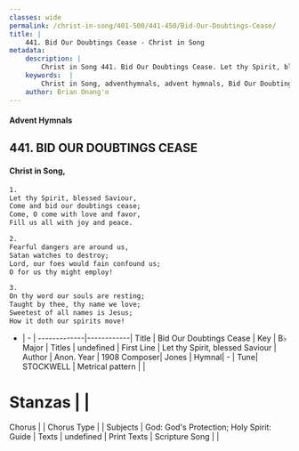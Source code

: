 ```yaml
---
classes: wide
permalink: /christ-in-song/401-500/441-450/Bid-Our-Doubtings-Cease/
title: |
    441. Bid Our Doubtings Cease - Christ in Song
metadata:
    description: |
        Christ in Song 441. Bid Our Doubtings Cease. Let thy Spirit, blessed Saviour, Come and bid our doubtings cease; Come, O come with love and favor, Fill us all with joy and peace.
    keywords:  |
        Christ in Song, adventhymnals, advent hymnals, Bid Our Doubtings Cease, Let thy Spirit, blessed Saviour. 
    author: Brian Onang'o
---
```


#### Advent Hymnals
## 441. BID OUR DOUBTINGS CEASE
####  Christ in Song,

```txt
1.
Let thy Spirit, blessed Saviour,
Come and bid our doubtings cease;
Come, O come with love and favor,
Fill us all with joy and peace.

2.
Fearful dangers are around us,
Satan watches to destroy;
Lord, our foes would fain confound us;
O for us thy might employ!

3.
On thy word our souls are resting;
Taught by thee, thy name we love;
Sweetest of all names is Jesus;
How it doth our spirits move!


```

- |   -  |
-------------|------------|
Title | Bid Our Doubtings Cease |
Key | B♭ Major |
Titles | undefined |
First Line | Let thy Spirit, blessed Saviour |
Author | Anon.
Year | 1908
Composer| Jones |
Hymnal|  - |
Tune| STOCKWELL |
Metrical pattern | |
# Stanzas |  |
Chorus |  |
Chorus Type |  |
Subjects | God: God's Protection; Holy Spirit: Guide |
Texts | undefined |
Print Texts | 
Scripture Song |  |
    
